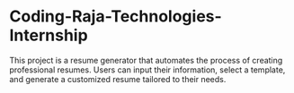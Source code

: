 # Coding-Raja-Technologies-Internship
This project is a resume generator that automates the process of creating professional resumes. Users can input their information, select a template, and generate a customized resume tailored to their needs.
